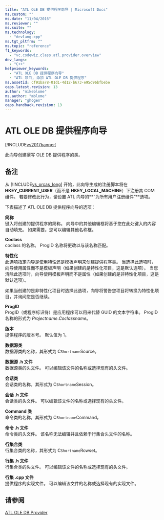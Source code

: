 ```yaml
---
title: "ATL OLE DB 提供程序向导 | Microsoft Docs"
ms.custom: ""
ms.date: "11/04/2016"
ms.reviewer: ""
ms.suite: ""
ms.technology: 
  - "devlang-cpp"
ms.tgt_pltfrm: ""
ms.topic: "reference"
f1_keywords: 
  - "vc.codewiz.class.atl.provider.overview"
dev_langs: 
  - "C++"
helpviewer_keywords: 
  - "ATL OLE DB 提供程序向导"
  - "ATL 项目, 添加 ATL OLE DB 提供程序"
ms.assetid: cf91ba78-01d1-4d12-b673-e95d96bfbebe
caps.latest.revision: 13
author: "mikeblome"
ms.author: "mblome"
manager: "ghogen"
caps.handback.revision: 13
---
```

# ATL OLE DB 提供程序向导
[!INCLUDE[vs2017banner](../../assembler/inline/includes/vs2017banner.md)]

此向导创建撰写 OLE DB 提供程序的类。  
  
## 备注  
 从 [!INCLUDE[vs_orcas_long](../../atl/reference/includes/vs_orcas_long_md.md)] 开始，此向导生成的注册脚本将在 **HKEY\_CURRENT\_USER**（而不是 **HKEY\_LOCAL\_MACHINE**）下注册其 COM 组件。  若要修改此行为，请设置 ATL 向导的**“为所有用户注册组件”**选项。  
  
 下表描述了 ATL OLE DB 提供程序向导的选项：  
  
 **简称**  
 键入将创建的提供程序的简称。  向导中的其他编辑框将基于您在此处键入的内容自动填充。  如果需要，您可以编辑其他名称框。  
  
 **Coclass**  
 coclass 的名称。  ProgID 名称将更改以与该名称匹配。  
  
 **特性化**  
 此选项指定向导是使用特性还是模板声明来创建提供程序类。  当选择此选项时，向导使用属性而不是模板声明（如果创建的是特性化项目，这是默认选项）。  当您清除此选项时，向导使用模板声明而不是属性（如果创建的是非特性化项目，这是默认选项）。  
  
 如果当创建的是非特性化项目时选择此选项，向导将警告您项目将转换为特性化项目，并询问您是否继续。  
  
 **ProgID**  
 ProgID（或程序标识符）是应用程序可以用来代替 GUID 的文本字符串。  ProgID 名称的形式为 *Projectname*.*Coclassname*。  
  
 **版本**  
 提供程序的版本号。  默认值为 1。  
  
 **数据源类**  
 数据源类的名称，其形式为 C`Shortname`Source。  
  
 **数据源 .h 文件**  
 数据源类的头文件。  可以编辑该文件的名称或选择现有的头文件。  
  
 **会话类**  
 会话类的名称，其形式为 C`Shortname`Session。  
  
 **会话 .h 文件**  
 会话类的头文件。  可以编辑该文件的名称或选择现有的头文件。  
  
 **Command 类**  
 命令类的名称，其形式为 C`Shortname`Command。  
  
 **命令 .h 文件**  
 命令类的头文件。  该名称无法编辑并且依赖于行集合头文件的名称。  
  
 **行集合类**  
 行集合类的名称，其形式为 C`Shortname`Rowset。  
  
 **行集 .h 文件**  
 行集合类的头文件。  可以编辑该文件的名称或选择现有的头文件。  
  
 **行集 .cpp 文件**  
 提供程序的实现文件。  可以编辑该文件的名称或选择现有的实现文件。  
  
## 请参阅  
 [ATL OLE DB Provider](../../atl/reference/adding-an-atl-ole-db-provider.md)